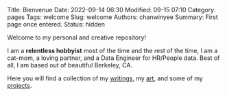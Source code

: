 Title: Bienvenue
Date: 2022-09-14 06:30
Modified: 09-15 07:10
Category: pages
Tags: welcome
Slug: welcome
Authors: chanwinyee
Summary: First page once entered.
Status: hidden

Welcome to my personal and creative repository!

I am a **relentless hobbyist** most of the time and the rest of the time, I am a cat-mom, a loving partner, and a Data Engineer for HR/People data. Best of all, I am based out of beautiful Berkeley, CA. 

Here you will find a collection of my [writings](https://chanwinyee.neocities.org/category/journal.html), my [art](https://chanwinyee.neocities.org/category/artwork.html), and some of my [projects](https://chanwinyee.neocities.org/category/sketchbook.html). 
